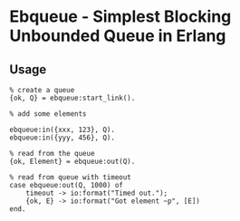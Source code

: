 # Ebqueue - Simplest Blocking Unbounded Queue in Erlang

## Usage

```
% create a queue
{ok, Q} = ebqueue:start_link().

% add some elements

ebqueue:in({xxx, 123}, Q).
ebqueue:in({yyy, 456}, Q).

% read from the queue
{ok, Element} = ebqueue:out(Q).

% read from queue with timeout
case ebqueue:out(Q, 1000) of
    timeout -> io:format("Timed out.");
    {ok, E} -> io:format("Got element ~p", [E])
end.
```

